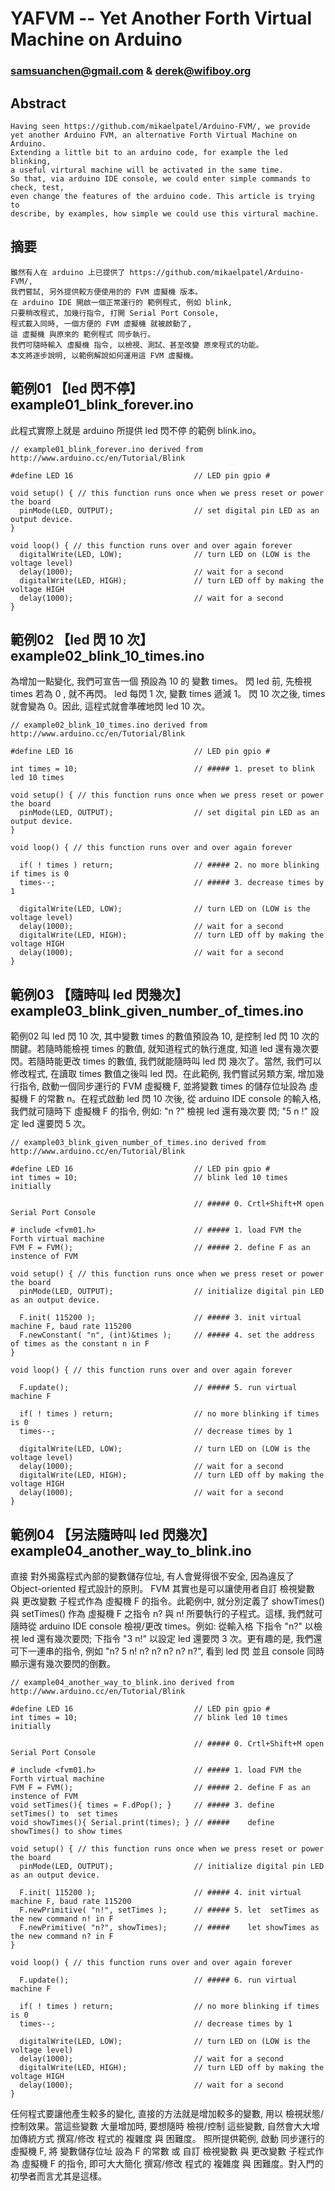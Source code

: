 # YAFVM -- Yet Another Forth Virtual Machine on Arduino
### samsuanchen@gmail.com & derek@wifiboy.org

## Abstract

	Having seen https://github.com/mikaelpatel/Arduino-FVM/, we provide
	yet another Arduino FVM, an alternative Forth Virtual Machine on Arduino.
	Extending a little bit to an arduino code, for example the led blinking, 
	a useful virtural machine will be activated in the same time.
	So that, via arduino IDE console, we could enter simple commands to check, test, 
	even change the features of the arduino code. This article is trying to
	describe, by examples, how simple we could use this virtural machine.

## 摘要

	雖然有人在 arduino 上已提供了 https://github.com/mikaelpatel/Arduino-FVM/,
	我們嘗試, 另外提供較方便使用的的 FVM 虛擬機 版本。
	在 arduino IDE 開啟一個正常運行的 範例程式, 例如 blink,
	只要稍改程式, 加幾行指令, 打開 Serial Port Console,
	程式載入同時, 一個方便的 FVM 虛擬機 就被啟動了, 
	這 虛擬機 與原來的 範例程式 同步執行。
	我們可隨時輸入 虛擬機 指令, 以檢視、測試、甚至改變 原來程式的功能。
	本文將逐步說明, 以範例解說如何運用這 FVM 虛擬機。

## 範例01 【led 閃不停】 example01_blink_forever.ino

此程式實際上就是 arduino 所提供 led 閃不停 的範例 blink.ino。

	// example01_blink_forever.ino derived from http://www.arduino.cc/en/Tutorial/Blink

	#define LED 16                           // LED pin gpio #

	void setup() { // this function runs once when we press reset or power the board
	  pinMode(LED, OUTPUT);                  // set digital pin LED as an output device.
	}

	void loop() { // this function runs over and over again forever
	  digitalWrite(LED, LOW);                // turn LED on (LOW is the voltage level)
	  delay(1000);                           // wait for a second
	  digitalWrite(LED, HIGH);               // turn LED off by making the voltage HIGH
	  delay(1000);                           // wait for a second
	}


## 範例02 【led 閃 10 次】 example02_blink_10_times.ino

為增加一點變化, 我們可宣告一個 預設為 10 的 變數 times。 閃 led 前, 先檢視 times 若為 0 , 就不再閃。
led 每閃 1 次, 變數 times 遞減 1。 閃 10 次之後, times 就會變為 0。因此, 這程式就會準確地閃 led 10 次。

	// example02_blink_10_times.ino derived from http://www.arduino.cc/en/Tutorial/Blink

	#define LED 16                           // LED pin gpio #

	int times = 10;                          // ##### 1. preset to blink led 10 times

	void setup() { // this function runs once when we press reset or power the board
	  pinMode(LED, OUTPUT);                  // set digital pin LED as an output device.
	}

	void loop() { // this function runs over and over again forever

	  if( ! times ) return;                  // ##### 2. no more blinking if times is 0
	  times--;                               // ##### 3. decrease times by 1

	  digitalWrite(LED, LOW);                // turn LED on (LOW is the voltage level)
	  delay(1000);                           // wait for a second
	  digitalWrite(LED, HIGH);               // turn LED off by making the voltage HIGH
	  delay(1000);                           // wait for a second
	}

## 範例03 【隨時叫 led 閃幾次】 example03_blink_given_number_of_times.ino

範例02 叫 led 閃 10 次, 其中變數 times 的數值預設為 10, 是控制 led 閃 10 次的關鍵。若隨時能檢視 times 
的數值, 就知道程式的執行進度, 知道 led 還有幾次要閃。若隨時能更改 times 的數值, 我們就能隨時叫 led 閃
幾次了。當然, 我們可以修改程式, 在讀取 times 數值之後叫 led 閃。在此範例, 我們嘗試另類方案, 增加幾行指令, 
啟動一個同步運行的 FVM 虛擬機 F, 並將變數 times 的儲存位址設為 虛擬機 F 的常數 n。在程式啟動 led 閃 10
次後, 從 arduino IDE console 的輸入格, 我們就可隨時下 虛擬機 F 的指令, 例如: "n ?" 檢視 led 還有幾次要
閃; "5 n !" 設定 led 還要閃 5 次。

	// example03_blink_given_number_of_times.ino derived from http://www.arduino.cc/en/Tutorial/Blink

	#define LED 16                           // LED pin gpio #
	int times = 10;                          // blink led 10 times initially

	                                         // ##### 0. Crtl+Shift+M open Serial Port Console

	# include <fvm01.h>                      // ##### 1. load FVM the Forth virtual machine
	FVM F = FVM();                           // ##### 2. define F as an instence of FVM

	void setup() { // this function runs once when we press reset or power the board
	  pinMode(LED, OUTPUT);                  // initialize digital pin LED as an output device.

	  F.init( 115200 );                      // ##### 3. init virtual machine F, baud rate 115200
	  F.newConstant( "n", (int)&times );     // ##### 4. set the address of times as the constant n in F
	}

	void loop() { // this function runs over and over again forever

	  F.update();                            // ##### 5. run virtual machine F

	  if( ! times ) return;                  // no more blinking if times is 0
	  times--;                               // decrease times by 1

	  digitalWrite(LED, LOW);                // turn LED on (LOW is the voltage level)
	  delay(1000);                           // wait for a second
	  digitalWrite(LED, HIGH);               // turn LED off by making the voltage HIGH
	  delay(1000);                           // wait for a second
	}

## 範例04 【另法隨時叫 led 閃幾次】 example04_another_way_to_blink.ino

直接 對外揭露程式內部的變數儲存位址, 有人會覺得很不安全, 因為違反了 Object-oriented 程式設計的原則。
FVM 其實也是可以讓使用者自訂 檢視變數 與 更改變數 子程式作為 虛擬機 F 的指令。此範例中, 就分別定義了
showTimes() 與 setTimes() 作為 虛擬機 F 之指令 n? 與 n! 所要執行的子程式。這樣, 我們就可隨時從 arduino
IDE console 檢視/更改 times。例如: 從輸入格 下指令 "n?" 以檢視 led 還有幾次要閃; 下指令 "3 n!" 以設定
led 還要閃 3 次。更有趣的是, 我們還可下一連串的指令, 例如 "n? 5 n! n? n? n? n? n?", 看到 led 閃 並且
console 同時顯示還有幾次要閃的倒數。

	// example04_another_way_to_blink.ino derived from http://www.arduino.cc/en/Tutorial/Blink

	#define LED 16                           // LED pin gpio #
	int times = 10;                          // blink led 10 times initially

	                                         // ##### 0. Crtl+Shift+M open Serial Port Console

	# include <fvm01.h>                      // ##### 1. load FVM the Forth virtual machine
	FVM F = FVM();                           // ##### 2. define F as an instence of FVM
	void setTimes(){ times = F.dPop(); }     // ##### 3. define  setTimes() to  set times
	void showTimes(){ Serial.print(times); } // #####    define showTimes() to show times

	void setup() { // this function runs once when we press reset or power the board
	  pinMode(LED, OUTPUT);                  // initialize digital pin LED as an output device.

	  F.init( 115200 );                      // ##### 4. init virtual machine F, baud rate 115200
	  F.newPrimitive( "n!", setTimes );      // ##### 5. let  setTimes as the new command n! in F
	  F.newPrimitive( "n?", showTimes);      // #####    let showTimes as the new command n? in F
	}

	void loop() { // this function runs over and over again forever

	  F.update();                            // ##### 6. run virtual machine F

	  if( ! times ) return;                  // no more blinking if times is 0
	  times--;                               // decrease times by 1

	  digitalWrite(LED, LOW);                // turn LED on (LOW is the voltage level)
	  delay(1000);                           // wait for a second
	  digitalWrite(LED, HIGH);               // turn LED off by making the voltage HIGH
	  delay(1000);                           // wait for a second
	}

任何程式要讓他產生較多的變化, 直接的方法就是增加較多的變數, 用以 檢視狀態/控制效果。當這些變數
大量增加時, 要想隨時 檢視/控制 這些變數, 自然會大大增加傳統方式 撰寫/修改 程式的 複雜度 與 困難度。
照所提供範例, 啟動 同步運行的 虛擬機 F, 將 變數儲存位址 設為 F 的常數 或 自訂 檢視變數 與 更改變數
子程式作為 虛擬機 F 的指令, 即可大大簡化 撰寫/修改 程式的 複雜度 與 困難度。對入門的初學者而言尤其是這樣。
